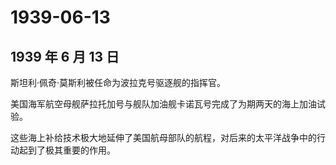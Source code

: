 # 1939-06-13

## 1939 年 6 月 13 日

斯坦利·佩奇·莫斯利被任命为波拉克号驱逐舰的指挥官。

美国海军航空母舰萨拉托加号与舰队加油舰卡诺瓦号完成了为期两天的海上加油试验。

这些海上补给技术极大地延伸了美国航母部队的航程，对后来的太平洋战争中的行动起到了极其重要的作用。

